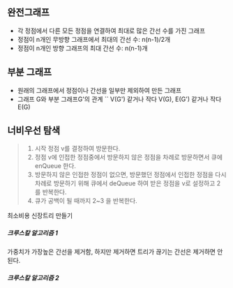 ## 완전그래프
* 각 정점에서 다른 모든 정점을 연결하여 최대로 많은 간선 수를 가진 그래프
* 정점이 n개인 무방향 그래프에서 최대의 간선 수: n(n-1)/2개
* 정점이 n개인 방향 그래프의 최대 간선 수: n(n-1)개

## 부분 그래프
* 원래의 그래프에서 정점이나 간선을 일부만 제외하여 만든 그래프
* 그래프 G와 부분 그래프G'의 관계
`` V(G') 같거나 작다 V(G), E(G') 같거나 작다 E(G)


## 너비우선 탐색
>1. 시작 정점 v를 결정하여 방문한다.
>2. 정점 v에 인접한 정점중에서 방문하지 않은 정점을 차례로 방문하면서 큐에 enQueue 한다.
>3. 방문하지 않은 인접한 정점이 없으면, 방문했던 정점에서 인접한 정점을 다시 차례로 방문하기 위해 큐에서 deQueue 하여 받은 정점을 v로 설정하고 2 를 반복한다.
>4. 큐가 공백이 될 때까지 2~3 을 반복한다.


최소비용 신장트리 만들기 

##### 크루스칼 알고리즘 1

가중치가 가장높은 간선을 제거함, 하지만 제거하면 트리가 끊기는 간선은 제거하면 안된다.

##### 크루스칼 알고리즘 2


